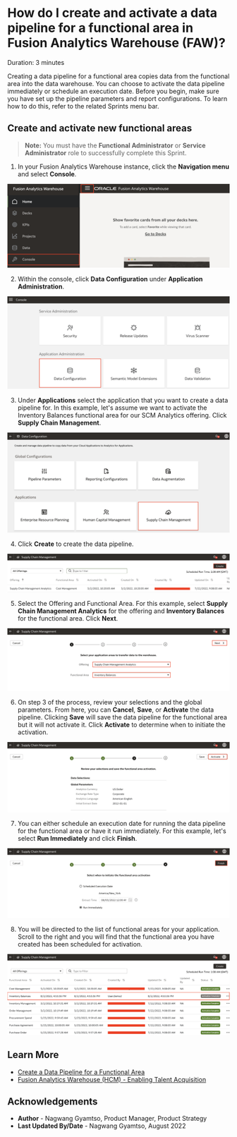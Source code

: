 # How do I create and activate a data pipeline for a functional area in Fusion Analytics Warehouse (FAW)?

Duration: 3 minutes

Creating a data pipeline for a functional area copies data from the functional area into the data warehouse. You can choose to activate the data pipeline immediately or schedule an execution date. Before you begin, make sure you have set up the pipeline parameters and report configurations. To learn how to do this, refer to the related Sprints menu bar.

[](youtube:39Hq54lw6fE)

## Create and activate new functional areas
>**Note:** You must have the **Functional Administrator** or **Service Administrator** role to successfully complete this Sprint.

1. In your Fusion Analytics Warehouse instance, click the **Navigation menu** and select **Console**.

  ![Console](images/console.png)

2. Within the console, click **Data Configuration** under **Application Administration**.

  ![Data Configuration](images/data-config.png)

3. Under **Applications** select the application that you want to create a data pipeline for. In this example, let's assume we want to activate the Inventory Balances functional area for our SCM Analytics offering. Click **Supply Chain Management**.

  ![SCM](images/applications.png)

4. Click **Create** to create the data pipeline.

  ![Create pipeline](images/create.png)

5. Select the Offering and Functional Area. For this example, select **Supply Chain Management Analytics** for the offering and **Inventory Balances** for the functional area. Click **Next**.

  ![Offering and functional area](images/offering-functional-area.png)

6. On step 3 of the process, review your selections and the global parameters. From here, you can **Cancel**, **Save**, or **Activate** the data pipeline. Clicking **Save** will save the data pipeline for the functional area but it will not activate it. Click **Activate** to determine when to initiate the activation.

  ![Step 3](images/review-config.png)

7. You can either schedule an execution date for running the data pipeline for the functional area or have it run immediately. For this example, let's select **Run Immediately** and click **Finish**.

  ![Schedule activation](images/schedule-activation.png)

8. You will be directed to the list of functional areas for your application. Scroll to the right and you will find that the functional area you have created has been scheduled for activation.  

  ![Activation](images/results.png)

## Learn More

* [Create a Data Pipeline for a Functional Area](https://docs.oracle.com/en/cloud/saas/analytics/22r2/fawag/create-data-pipeline-functional-area.html)
* [Fusion Analytics Warehouse (HCM) - Enabling Talent Acquisition](https://community.oracle.com/customerconnect/discussion/566252/fusion-analytics-warehouse-hcm-enabling-talent-acquisition)

## Acknowledgements
* **Author** - Nagwang Gyamtso, Product Manager, Product Strategy
* **Last Updated By/Date** - Nagwang Gyamtso, August 2022
